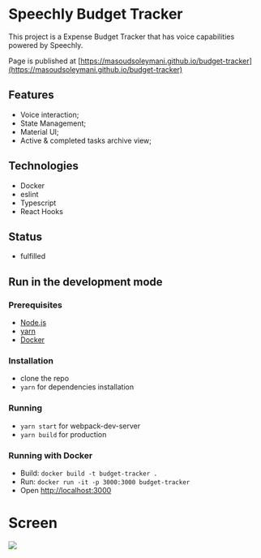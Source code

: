 # Speechly Budget Tracker

This project is a Expense Budget Tracker that has voice capabilities powered by Speechly. 

Page is published at [https://masoudsoleymani.github.io/budget-tracker](https://masoudsoleymani.github.io/budget-tracker)


## Features
- Voice interaction;
- State Management;
- Material UI;
- Active & completed tasks archive view;

## Technologies
- Docker
- eslint
- Typescript
- React Hooks

## Status
- fulfilled

## Run in the development mode

  ### Prerequisites
  - [Node.js](https://nodejs.org/en/)
  - [yarn](https://classic.yarnpkg.com/en/docs/install/)
  - [Docker](https://www.docker.com/)

  ### Installation
  - clone the repo
  - `yarn` for dependencies installation

  ### Running
  - `yarn start` for webpack-dev-server
  - `yarn build` for production

  ### Running with Docker
  * Build: `docker build -t budget-tracker .`
  * Run: `docker run -it -p 3000:3000 budget-tracker`
  * Open [http://localhost:3000](http://localhost:3000)

# Screen

![](src/assets/ScreenShot.jpg)
